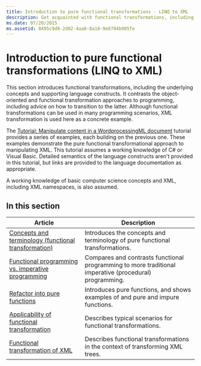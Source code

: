 ```yaml
---
title: Introduction to pure functional transformations - LINQ to XML
description: Get acquainted with functional transformations, including the underlying concepts and supporting language constructs.
ms.date: 07/20/2015
ms.assetid: 8495c9d9-2d02-4aa0-8a10-9e8794b985fe
---
```

# Introduction to pure functional transformations (LINQ to XML)

This section introduces functional transformations, including the underlying concepts and supporting language constructs. It contrasts the object-oriented and functional transformation approaches to programming, including advice on how to transition to the latter. Although functional transformations can be used in many programming scenarios, XML transformation is used here as a concrete example.

 The [Tutorial: Manipulate content in a WordprocessingML document](shape-wordprocessingml-documents.md) tutorial provides a series of examples, each building on the previous one. These examples demonstrate the pure functional transformational approach to manipulating XML. This tutorial assumes a working knowledge of C# or Visual Basic. Detailed semantics of the language constructs aren't provided in this tutorial, but links are provided to the language documentation as appropriate.

 A working knowledge of basic computer science concepts and XML, including XML namespaces, is also assumed.

## In this section

|Article|Description|
|-----------|-----------------|
|[Concepts and terminology (functional transformation)](concepts-terminology-functional-transformation.md)|Introduces the concepts and terminology of pure functional transformations.|
|[Functional programming vs. imperative programming](functional-programming-vs-imperative-programming.md)|Compares and contrasts functional programming to more traditional imperative (procedural) programming.|
|[Refactor into pure functions](refactor-pure-functions.md)|Introduces pure functions, and shows examples of and pure and impure functions.|
|[Applicability of functional transformation](applicability-functional-transformation.md)|Describes typical scenarios for functional transformations.|
|[Functional transformation of XML](functional-transformation-xml.md)|Describes functional transformations in the context of transforming XML trees.|
